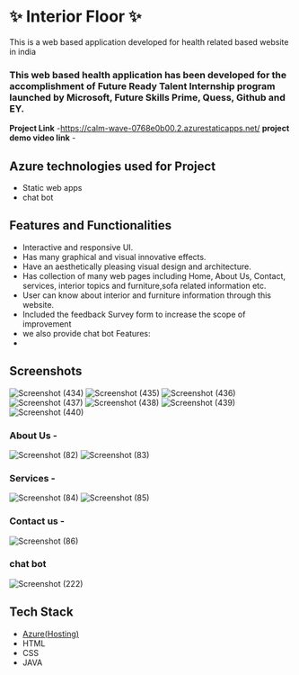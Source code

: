 # ✨  Interior Floor ✨

This is a web based application developed for health related based website in india

### This web based health application has been developed for the accomplishment of Future Ready Talent Internship program launched by Microsoft, Future Skills Prime, Quess, Github and EY.


**Project Link** -https://calm-wave-0768e0b00.2.azurestaticapps.net/
**project demo video link** - 

## Azure technologies used for Project

- Static web apps
- chat bot

## Features and Functionalities 
- Interactive and responsive UI.
- Has many graphical and visual innovative effects.
- Have an aesthetically pleasing visual design and architecture.
- Has collection of many web pages including Home, About Us, Contact, services, interior topics and furniture,sofa related information etc.
- User can know about interior and furniture information through this website.
- Included the feedback Survey form to increase the scope of improvement 
- we also provide chat bot
Features:
-

## Screenshots
![Screenshot (434)](https://user-images.githubusercontent.com/117730288/205574413-376af51c-21cc-46df-b14b-ca7e84fac2bf.png)
![Screenshot (435)](https://user-images.githubusercontent.com/117730288/205574495-b1ec8fcd-794f-4f54-b2ba-e656210c7999.png)
![Screenshot (436)](https://user-images.githubusercontent.com/117730288/205574522-bfe3a36a-5ad3-4efc-b97e-acb131b0eba4.png)
![Screenshot (437)](https://user-images.githubusercontent.com/117730288/205574565-6aadf5a4-1937-4bb1-a2af-8e2311b22506.png)
![Screenshot (438)](https://user-images.githubusercontent.com/117730288/205574595-b4672eb9-750b-48cc-a485-81c252b77734.png)
![Screenshot (439)](https://user-images.githubusercontent.com/117730288/205574634-47f5d8f6-a3c0-4549-b5ac-c0a33782670d.png)
![Screenshot (440)](https://user-images.githubusercontent.com/117730288/205574645-fc2571f1-8fe6-45ba-bba0-7c676321ba16.png)












### About Us -
![Screenshot (82)](https://user-images.githubusercontent.com/117730288/204257241-c12cd485-1140-4bdc-8ef9-aa2c8d23ba29.png)
![Screenshot (83)](https://user-images.githubusercontent.com/117730288/204257290-d707a494-2cae-44d9-9e84-73406964bff0.png)


### Services -
![Screenshot (84)](https://user-images.githubusercontent.com/117730288/204257402-edb57a2a-ec56-4de2-b392-d4a01ddf507f.png)
![Screenshot (85)](https://user-images.githubusercontent.com/117730288/204257468-103fdaf3-ceb4-49dd-8c06-0c926898ab5f.png)



### Contact us -

![Screenshot (86)](https://user-images.githubusercontent.com/117730288/204257538-91774bfe-2c1f-45f7-84b2-903e85a9b3ed.png)


### chat bot

![Screenshot (222)](https://user-images.githubusercontent.com/117730288/205050097-41d46975-6840-49c5-825f-55abb01f280e.png)



## Tech Stack 

- [Azure(Hosting)](https://azure.microsoft.com/en-in/features/azure-portal/)
- HTML
- CSS
- JAVA
